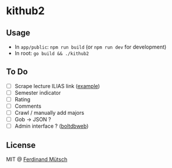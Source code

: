 # kithub2

## Usage
* In `app/public`: `npm run build` (or `npm run dev` for development)
* In root: `go build && ./kithub2` 

## To Do
* [ ] Scrape lecture ILIAS link ([example](https://ilias.studium.kit.edu/Customizing/global/CourseDataWS.php/gguid/0xCE28F14B66E14F2994EEBD97DF618A7A))
* [ ] Semester indicator
* [ ] Rating
* [ ] Comments
* [ ] Crawl / manually add majors
* [ ] Gob -> JSON ?
* [ ] Admin interface ? ([boltdbweb](https://github.com/evnix/boltdbweb))

## License
MIT @ [Ferdinand Mütsch](https://muetsch.io)